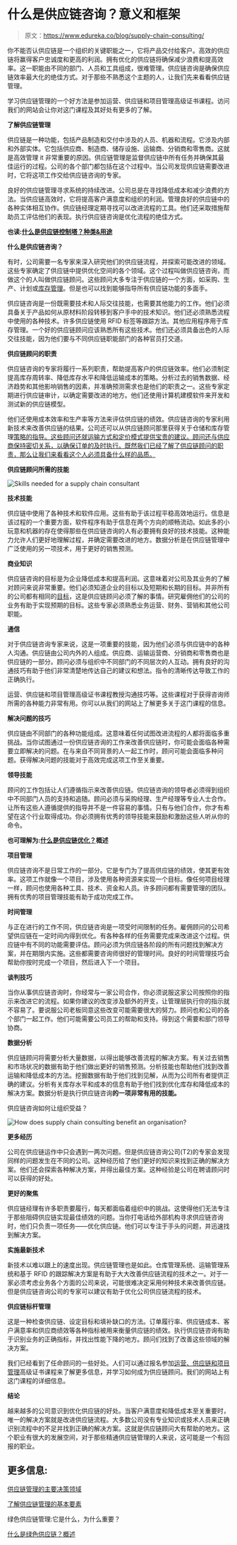 # 什么是供应链咨询？意义和框架

> 原文：<https://www.edureka.co/blog/supply-chain-consulting/>

你不能否认供应链是一个组织的关键职能之一，它将产品交付给客户。高效的供应链将赢得客户忠诚度和更高的利润。拥有优化的供应链将确保减少浪费和提高效率。这一职能由不同的部门、人员和工具组成，很难管理。供应链咨询是确保供应链效率最大化的绝佳方式。对于那些不熟悉这个主题的人，让我们先来看看供应链管理。

学习供应链管理的一个好方法是参加运营、供应链和项目管理高级证书课程。访问我们的网站会让你对这门课程及其好处有更多的了解。

**了解供应链管理**

供应链是一种功能，包括产品制造和交付中涉及的人员、机器和流程。它涉及内部和外部实体。它包括供应商、制造商、储存设施、运输商、分销商和零售商。这就是高效管理 it 非常重要的原因。供应链管理是监督供应链中所有任务并确保其最佳运行的过程。公司的各个部门都包括在这个过程中。当公司发现供应链需要改进时，它将这项工作交给供应链咨询的专家。

良好的供应链管理寻求系统的持续改进。公司总是在寻找降低成本和减少浪费的方法。当供应链高效时，它将提高客户满意度和组织的利润。管理良好的供应链中的各种实体相互协作。供应链经理定期寻找可以改进流程的工具。他们还采取措施帮助员工评估他们的表现。执行供应链咨询是优化流程的绝佳方式。

**也读:[什么是供应链控制塔？种类&用途](https://www.edureka.co/blog/supply-chain-control-tower/)**

**什么是供应链咨询？**

有时，公司需要一名专家来深入研究他们的供应链流程，并探索可能改进的领域。这些专家确定了供应链中提供优化空间的各个领域。这个过程叫做供应链咨询，而做这个的人叫做供应链顾问。这些顾问大多专注于供应链的一个方面，如采购、生产、计划或[库存管理](https://www.edureka.co/blog/inventory-management/)。但是也可以找到能够指导所有供应链功能的多面手。

供应链咨询是一份既需要技术和人际交往技能，也需要其他能力的工作。他们必须具备关于产品如何从原材料阶段转移到客户手中的技术知识。他们还必须熟悉流程中使用的各种技术。许多供应链使用 RFID 标签等跟踪方法。其他应用程序用于库存管理。一个好的供应链顾问应该熟悉所有这些技术。他们还必须具备出色的人际交往技能，因为他们要与不同供应链职能部门的各种官员打交道。

**供应链顾问的职责**

供应链咨询的专家将履行一系列职责，帮助提高客户的供应链效率。他们必须制定提高库存周转率、降低库存水平和降低运输成本的策略。分析过去的销售数据、经济趋势和其他影响销售的因素，并准确预测需求也是他们的职责之一。这些专家定期进行供应链审计，以确定需要改进的地方。他们还使用计算机建模软件来开发和测试新的供应链模型。

他们还使用成本效率和生产率等方法来评估供应链的绩效。供应链咨询的专家利用新技术来改善供应链的结果。公司还可以从供应链顾问那里获得关于仓储和库存管理[策略的指导。这些顾问还就运输方式和定价模式提供宝贵的建议。顾问还与供应商保持密切关系，以确保订单的及时执行。既然我们已经了解了供应链顾问的职责，那么让我们来看看这个人必须具备什么样的品质。](https://www.edureka.co/blog/how-to-formulate-advanced-supply-chain-strategy/)

**供应链顾问所需的技能**

![Skills needed for a supply chain consultant](img/453e17c94ea2763c087b9c01b6d05efe.png)

**技术技能**

供应链中使用了各种技术和软件应用。这些有助于该过程平稳高效地运行。信息是该过程的一个重要方面，软件程序有助于信息在两个方向的顺畅流动。如此多的小玩意和机器的存在使得那些在供应链咨询的人有必要拥有良好的技术技能。这种能力允许人们更好地理解过程，并确定需要改进的地方。数据分析是在供应链管理中广泛使用的另一项技术，用于更好的销售预测。

**商业知识**

供应链咨询的目标是为企业降低成本和提高利润。这意味着对公司及其业务的了解对顾问来说非常重要。他们必须知道企业的目标以及短期和长期的目标。并非所有的公司都有相同的[目标](https://www.edureka.co/blog/objectives-of-supply-chain-management-explained/)，这是供应链顾问必须了解的事情。研究雇佣他们的公司的业务有助于实现预期的目标。这些专家必须熟悉业务运营、财务、营销和其他公司职能。

**通信**

对于供应链咨询专家来说，这是一项重要的技能，因为他们必须与供应链中的各种人沟通。供应链由公司内外的人组成。供应商、运输运营商、分销商和零售商也是供应链的一部分。顾问必须与组织中不同部门的不同层次的人互动。拥有良好的沟通技巧有助于他们非常清楚地传达自己的建议和想法。指令的清晰传达导致工作的正确执行。

运营、供应链和项目管理高级证书课程教授沟通技巧等。这些课程对于获得咨询师所需的各种能力非常有用。你可以从我们的网站上了解更多关于这门课程的信息。

**解决问题的技巧**

供应链由不同部门的各种功能组成。这意味着任何试图改进流程的人都将面临多重挑战。当你试图通过一份供应链咨询的工作来改善供应链时，你可能会面临各种需要立即解决的问题。在与来自不同背景的人一起工作时，顾问可能会面临多种问题。获得解决问题的技能对于高效完成这项工作至关重要。

**领导技能**

顾问的工作包括让人们遵循指示来改善供应链。供应链咨询的领导者必须得到组织中不同部门人员的支持和追随。顾问必须与采购经理、生产经理等专业人士合作。让所有这些人遵循提供的指导并不是一件容易的事情。只有与他们合作，你才有希望在这个行业取得成功。你必须拥有优秀的领导技能来鼓励和激励这些人听从你的命令。

**也可理解为:[什么是供应链优化？](https://www.edureka.co/blog/supply-chain-optimisation/)概述**

**项目管理**

供应链咨询不是日常工作的一部分。它是专门为了提高供应链的绩效，使其更有效率。这项工作就像一个项目，涉及使用各种资源来实现一个目标。像任何项目经理一样，顾问也使用各种工具、技术、资金和人员。许多顾问都有需要管理的团队。拥有优秀的项目管理技能有助于成功完成工作。

**时间管理**

与正在进行的工作不同，供应链咨询是一项受时间限制的任务。雇佣顾问的公司希望供应链在一定时间内得到优化。有各种各样的任务需要完成来改进这个过程。供应链中有不同的功能需要评估。顾问必须为供应链各阶段的所有问题找到解决方案，并在期限内实施。这些都需要咨询师很好的管理时间。良好的时间管理技巧会帮助你按时完成一个项目，然后进入下一个项目。

**谈判技巧**

当你从事供应链咨询时，你经常与一家公司合作，你必须说服这家公司按照你的指示来改进它的流程。如果你建议的改变涉及额外的开支，让管理层执行你的指示就不容易了。要说服公司老板同意这些改变可能需要很大的努力。顾问也和公司的各个部门一起工作。他们可能需要公司员工的帮助和支持。得到这个需要和部门领导协商。

**数据分析**

供应链顾问将需要分析大量数据，以得出能够改善流程的解决方案。有关过去销售和市场状况的数据有助于他们做出更好的销售预测。分析技能也帮助他们找到改善运输和降低成本的方法。挖掘数据有助于他们找到见解，从而为公司所有者提供正确的建议。分析有关库存水平和成本的信息有助于他们找到优化库存和降低成本的解决方案。数据分析是执行供应链咨询**的一项非常有用的技能。**

供应链咨询如何让组织受益？

![How does supply chain consulting benefit an organisation?](img/210e4d64319b9bb6913921f241b0f742.png)

**更多经历**

公司在供应链运作中只会遇到一两次问题。但是供应链咨询公司(T2)的专家会发现同样的问题发生在不同的公司。这种经历给了他们更好的知识来找到正确的解决方案。他们还会探索各种解决方案，并得出最佳方案。这种经验是公司在聘请顾问时可以获得的好处。

**更好的聚焦**

供应链经理有许多职责要履行，每天都面临着组织中的挑战。这使得他们无法专注于那些阻碍供应链实现最佳绩效的问题。当你打电话给外部机构寻求供应链咨询时，他们只负责一项任务——优化供应链。他们可以专注于手头的问题，并迅速找到解决方案。

**实施最新技术**

新技术以难以跟上的速度出现。供应链管理也是如此。仓库管理系统、运输管理系统和基于 RFID 的跟踪解决方案是有助于大大改善供应链流程的技术之一。对于一家必须考虑业务各个方面的公司来说，可能很难决定采用何种技术来改善供应链。但是供应链咨询公司的专家可以建议有助于优化公司供应链流程的技术。

**供应链标杆管理**

这是一种检查供应链、设定目标和填补缺口的方法。订单履行率、供应链成本、客户满意率和供应商绩效等各种指标被用来衡量供应链的绩效。执行供应链咨询有助于识别业务的正确指标，并找出性能下降的地方。顾问们找到了改善这些领域的解决方案。

我们已经看到了任命顾问的一些好处。人们可以通过报名参加[运营、供应链和项目管理](https://www.edureka.co/highered/advanced-program-in-operations-supply-chain-project-management-iitg)高级证书课程来了解更多信息，并学习如何成为供应链顾问。我们的网站上有这门课程的详细信息。

**结论**

越来越多的公司意识到优化供应链的好处。当客户满意度和降低成本至关重要时，唯一的解决方案就是改进供应链流程。大多数公司没有专业知识或技术人员来正确识别流程中的不足并找到正确的解决方案。这就是供应链顾问大有帮助的地方。这个职业有很大的发展空间，对于那些精通供应链管理的人来说，这可能是一个有回报的职业。

## **更多信息:**

[供应链管理的主要决策领域](https://www.edureka.co/blog/major-decision-areas-in-supply-chain-management/)

[了解供应链管理的基本要素](https://www.edureka.co/blog/components-of-supply-chain-management/)

绿色供应链管理:它是什么，为什么重要？

[什么是绿色供应链？概述](https://www.edureka.co/blog/green-supply-chain)